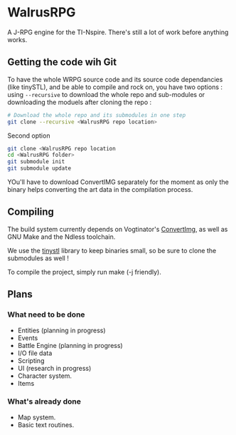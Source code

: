 # WalrusRPG

A J-RPG engine for the TI-Nspire. There's still a lot of work before anything works.

## Getting the code wih Git

To have the whole WRPG source code and its source code dependancies (like tinySTL),
and be able to compile and rock on, you have two options : using `--recursive` to
download the whole repo and sub-modules or downloading the moduels after
cloning the repo : 

```bash
# Download the whole repo and its submodules in one step
git clone --recursive <WalrusRPG repo location>
```

Second option

```bash
git clone <WalrusRPG repo location
cd <WalrusRPG folder>
git submodule init
git submodule update
```

YOu'll have to download ConvertIMG separately for the moment as only the binary
helps converting the art data in the compilation process.

## Compiling

The build system currently depends on Vogtinator's [ConvertImg](https://github.com/Vogtinator/ConvertImg),
as well as GNU Make and the Ndless toolchain.

We use the [tinystl](https://github.com/mendsley/tinystl) library to keep binaries small, so be
sure to clone the submodules as well !

To compile the project, simply run make (-j friendly).

## Plans

### What need to be done

- Entities (planning in progress)
- Events
- Battle Engine (planning in progress)
- I/O file data
- Scripting
- UI (research in progress)
- Character system.
- Items

### What's already done
- Map system.
- Basic text routines.

